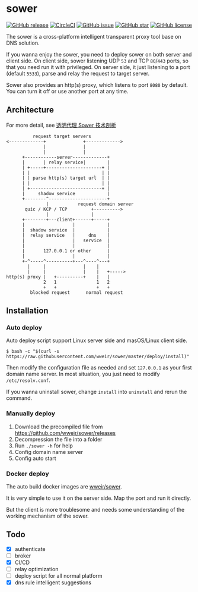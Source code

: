 # sower
[![GitHub release](http://img.shields.io/github/release/wweir/sower.svg?style=popout)](https://github.com/wweir/sower/releases)
[![CircleCI](https://img.shields.io/circleci/token/64114421aab286b6e918741071535250a5273f06/project/github/wweir/sower/master.svg?style=popout)](https://circleci.com/gh/wweir/sower)
[![GitHub issue](https://img.shields.io/github/issues/wweir/sower.svg?style=popout)](https://github.com/wweir/sower/issues)
[![GitHub star](https://img.shields.io/github/stars/wweir/sower.svg?style=popout)](https://github.com/wweir/sower/stargazers)
[![GitHub license](https://img.shields.io/github/license/wweir/sower.svg?style=popout)](LICENSE)

The sower is a cross-platform intelligent transparent proxy tool base on DNS solution.

If you wanna enjoy the sower, you need to deploy sower on both server and client side.
On client side, sower listening UDP `53` and TCP `80`/`443` ports, so that you need run it with privileged.
On server side, it just listening to a port (default `5533`), parse and relay the request to target server.

Sower also provides an http(s) proxy, which listens to port `8080` by default. You can turn it off or use another port at any time.

## Architecture
For more detail, see [透明代理 Sower 技术剖析](https://wweir.cc/post/%E9%80%8F%E6%98%8E%E4%BB%A3%E7%90%86-sower-%E6%8A%80%E6%9C%AF%E5%89%96%E6%9E%90/)
```
          request target servers
<-------------+              +------------->
              |              |
              |              |
      +------------server-------------+
      |       | relay service|        |
      | +-----+---------------------+ |
      | |                           | |
      | | parse http(s) target url  | |
      | |                           | |
      | +---------------------------+ |
      |     shadow service            |
      +--------^----------------------+
               |           request domain server
       quic / KCP / TCP         +---------->
               |                |
      +--------+---client+------+-----+
      |                  |            |
      |  shadow service  |            |
      |  relay service   |     dns    |
      |                  |   service  |
      |                  |            |
      |       127.0.0.1 or other      |
      |                  |            |
      +-^-----^----------+---^----^---+
        |     |              |    |
        |     |              |    |   +----->
http(s) proxy |   +----------+    |   |
              2   1               1   2
              +   +               +   +
         blocked request      normal request

```

## Installation
### Auto deploy
Auto deploy script support Linux server side and masOS/Linux client side.

```shell
$ bash -c "$(curl -s https://raw.githubusercontent.com/wweir/sower/master/deploy/install)"
```

Then modify the configuration file as needed and set `127.0.0.1` as your first domain name server.
In most situation, you just need to modify `/etc/resolv.conf`.

If you wanna uninstall sower, change `install` into `uninstall` and rerun the command.

### Manually deploy
1. Download the precompiled file from https://github.com/wweir/sower/releases
2. Decompression the file into a folder
3. Run `./sower -h` for help
5. Config domain name server
4. Config auto start

### Docker deploy
The auto build docker images are [wweir/sower](https://hub.docker.com/r/wweir/sower).

It is very simple to use it on the server side. Map the port and run it directly.

But the client is more troublesome and needs some understanding of the working mechanism of the sower.


## Todo
- [x] authenticate
- [ ] broker
- [x] CI/CD
- [ ] relay optimization
- [ ] deploy script for all normal platform
- [x] dns rule intelligent suggestions